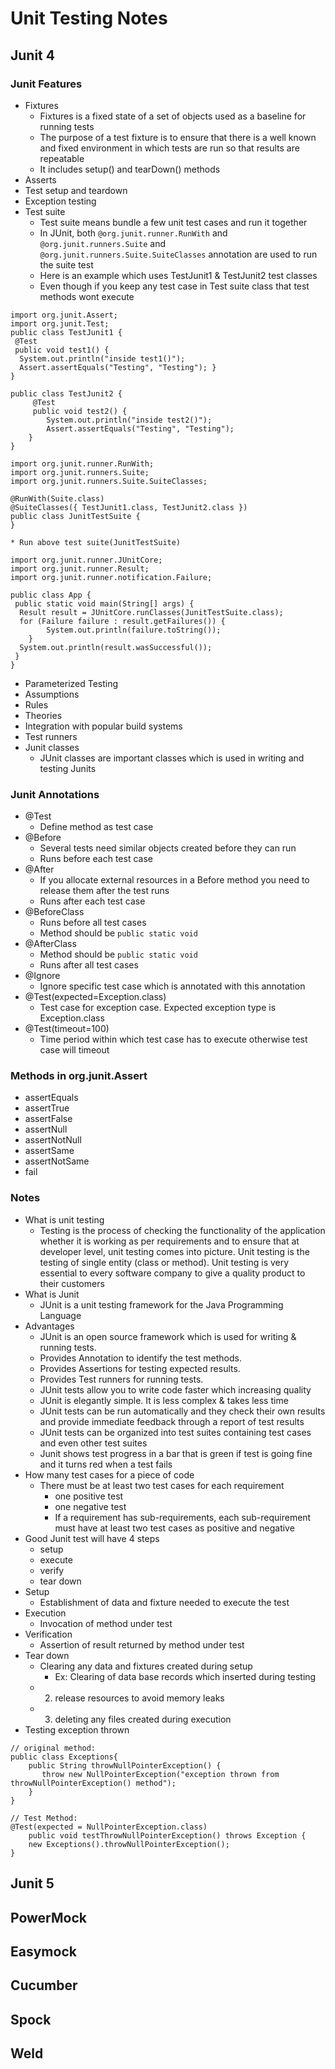# Unit Testing Notes

## Junit 4
### Junit Features
* Fixtures
	* Fixtures is a fixed state of a set of objects used as a baseline for running tests
	* The purpose of a test fixture is to ensure that there is a well known and fixed environment in which tests are run so that results are repeatable
	* It includes setup() and tearDown() methods
* Asserts
* Test setup and teardown
* Exception testing
* Test suite
	* Test suite means bundle a few unit test cases and run it together
	* In JUnit, both `@org.junit.runner.RunWith` and `@org.junit.runners.Suite` and `@org.junit.runners.Suite.SuiteClasses` annotation are used to run the suite test
	* Here is an example which uses TestJunit1 & TestJunit2 test classes
	* Even though if you keep any test case in Test suite class that test methods wont execute
```
import org.junit.Assert;
import org.junit.Test;
public class TestJunit1 {
 @Test
 public void test1() {
  System.out.println("inside test1()");
  Assert.assertEquals("Testing", "Testing"); }
}

public class TestJunit2 {
	 @Test
	 public void test2() {  
		System.out.println("inside test2()");  
		Assert.assertEquals("Testing", "Testing"); 
	}
}

import org.junit.runner.RunWith;
import org.junit.runners.Suite;
import org.junit.runners.Suite.SuiteClasses;

@RunWith(Suite.class)
@SuiteClasses({ TestJunit1.class, TestJunit2.class })
public class JunitTestSuite {
}
```
	* Run above test suite(JunitTestSuite)
```
import org.junit.runner.JUnitCore;
import org.junit.runner.Result;
import org.junit.runner.notification.Failure;

public class App {
 public static void main(String[] args) {
  Result result = JUnitCore.runClasses(JunitTestSuite.class);
  for (Failure failure : result.getFailures()) {   
		System.out.println(failure.toString());  
	}
  System.out.println(result.wasSuccessful());
 }
}
```
* Parameterized Testing
* Assumptions
* Rules
* Theories
* Integration with popular build systems
* Test runners
* Junit classes
	* JUnit classes are important classes which is used in writing and testing Junits

### Junit Annotations
* @Test
	* Define method as test case
* @Before
	* Several tests need similar objects created before they can run
	* Runs before each test case
* @After
	* If you allocate external resources in a Before method you need to release them after the test runs
	* Runs after each test case
* @BeforeClass
	* Runs before all test cases
	* Method should be `public static void`
* @AfterClass
	* Method should be `public static void`
	* Runs after all test cases
* @Ignore
	* Ignore specific test case which is annotated with this annotation
* @Test(expected=Exception.class)
	* Test case for exception case. Expected exception type is Exception.class
* @Test(timeout=100)
	* Time period within which test case has to execute otherwise test case will timeout

### Methods in org.junit.Assert
* assertEquals
* assertTrue
* assertFalse
* assertNull
* assertNotNull
* assertSame
* assertNotSame
* fail

### Notes
* What is unit testing
	* Testing is the process of checking the functionality of the application whether it is working as per requirements and to ensure that at developer level, unit testing comes into picture. Unit testing is the testing of single entity (class or method). Unit testing is very essential to every software company to give a quality product to their customers
* What is Junit
	* JUnit is a unit testing framework for the Java Programming Language
* Advantages
	* JUnit is an open source framework which is used for writing & running tests.
	* Provides Annotation to identify the test methods. 
	* Provides Assertions for testing expected results. 
	* Provides Test runners for running tests. 
	* JUnit tests allow you to write code faster which increasing quality 
	* JUnit is elegantly simple. It is less complex & takes less time
	* JUnit tests can be run automatically and they check their own results and provide immediate feedback through a report of test results
	* JUnit tests can be organized into test suites containing test cases and even other test suites
	* Junit shows test progress in a bar that is green if test is going fine and it turns red when a test fails
* How many test cases for a piece of code
	* There must be at least two test cases for each requirement
		* one positive test
		* one negative test
		* If a requirement has sub-requirements, each sub-requirement must have at least two test cases as positive and negative
* Good Junit test will have 4 steps
	* setup
	* execute
	* verify
	* tear down
* Setup	
	* Establishment of data and fixture needed to execute the test
* Execution
	* Invocation of method under test
* Verification
	* Assertion of result returned by method under test
* Tear down
	* Clearing any data and fixtures created during setup
		* Ex: Clearing of data base records which inserted during testing
	* 2. release resources to avoid memory leaks
	* 3. deleting any files created during execution
* Testing exception thrown
```
// original method:
public class Exceptions{ 
    public String throwNullPointerException() {
       throw new NullPointerException("exception thrown from throwNullPointerException() method");
    }
}

// Test Method:
@Test(expected = NullPointerException.class)
	public void testThrowNullPointerException() throws Exception {
	new Exceptions().throwNullPointerException();
}
```
## Junit 5

## PowerMock

## Easymock

## Cucumber

## Spock

## Weld